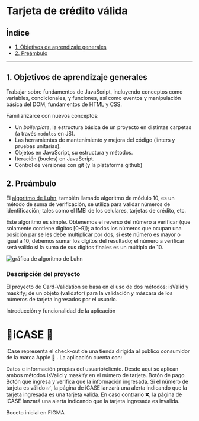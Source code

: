 # Tarjeta de crédito válida

## Índice

* [1. Objetivos de aprendizaje generales](#1-objetivos-de-aprendizaje-generales)
* [2. Preámbulo](#2-preámbulo)

***

## 1. Objetivos de aprendizaje generales
Trabajar sobre fundamentos de JavaScript, incluyendo conceptos como variables, condicionales, y funciones, así como eventos y manipulación básica del DOM, fundamentos de HTML y CSS.

Familiarizarce con nuevos conceptos: 

* Un _boilerplate_, la estructura básica de un proyecto en distintas carpetas (a través `modulos` en JS).
* Las herramientas de mantenimiento y mejora del código (linters y pruebas unitarias).
* Objetos en JavaScript, su estructura y métodos.
* Iteración (bucles) en JavaScript.
* Control de versiones con git (y la plataforma github)

## 2. Preámbulo

El [algoritmo de Luhn](https://es.wikipedia.org/wiki/Algoritmo_de_Luhn),
también llamado algoritmo de módulo 10, es un método de suma de verificación,
se utiliza para validar números de identificación; tales como el IMEI de los
celulares, tarjetas de crédito, etc.

Este algoritmo es simple. Obtenemos el reverso del número a verificar (que
solamente contiene dígitos [0-9]); a todos los números que ocupan una posición
par se les debe multiplicar por dos, si este número es mayor o igual a 10,
debemos sumar los dígitos del resultado; el número a verificar será válido si
la suma de sus dígitos finales es un múltiplo de 10.

![gráfica de algoritmo de Luhn](https://www.101computing.net/wp/wp-content/uploads/Luhn-Algorithm.png)

### Descripción del proyecto

El proyecto de Card-Validation se basa en el uso de dos métodos: isValid y maskify; de un objeto (validator) para la validación y máscara de los números de tarjeta ingresados por el usuario.

Introducción y funcionalidad de la aplicación
# 📱iCASE 📱

iCase representa el check-out de una tienda dirigida al publico consumidor de la marca Apple 🍏 . La aplicación cuenta con:

Datos e información propias del usuario/cliente. Desde aquí se aplican ambos métodos isValid y maskify en el número de tarjeta.
Botón de pago. Botón que ingresa y verifica que la información ingresada. Si el número de tarjeta es válido ✅, la página de iCASE lanzará una alerta indicando que la tarjeta ingresada es una tarjeta valida. En caso contrario ❌, la página de iCASE lanzará una alerta indicando que la tarjeta ingresada es invalida.

Boceto inicial en FIGMA

<img>




